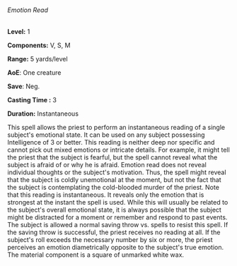 ###### Emotion Read

**Level:** 1

**Components:** V, S, M

**Range:** 5 yards/level

**AoE**: One creature

**Save**: Neg.

**Casting Time :** 3

**Duration:** Instantaneous

This spell allows the priest to perform an instantaneous reading of a single subject's emotional state. It can be used on any subject possessing Intelligence of 3 or better. This reading is neither deep nor specific and cannot pick out mixed emotions or intricate details. For example, it might tell the priest that the subject is fearful, but the spell cannot reveal what the subject is afraid of or why he is afraid. Emotion read does not reveal individual thoughts or the subject's motivation. Thus, the spell might reveal that the subject is coldly unemotional at the moment, but not the fact that the subject is contemplating the cold-blooded murder of the priest. Note that this reading is instantaneous. It reveals only the emotion that is strongest at the instant the spell is used. While this will usually be related to the subject's overall emotional state, it is always possible that the subject might be distracted for a moment or remember and respond to past events. The subject is allowed a normal saving throw vs. spells to resist this spell. If the saving throw is successful, the priest receives no reading at all. If the subject's roll exceeds the necessary number by six or more, the priest perceives an emotion diametrically opposite to the subject's true emotion. The material component is a square of unmarked white wax.